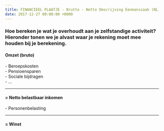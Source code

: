 ```yaml
---
title: FINANCIEEL PLAATJE - Brutto - Netto Omscrijving Eenmanszaak (NL)
date: 2017-12-27 00:00:00 +0000
---
```

<div class="box">
    <div class="box-header">
        <h3>Hoe bereken je wat je overhoudt aan je zelfstandige activiteit?
            <span class="sidenote">Hieronder tonen we je alvast waar je rekening moet mee houden bij je berekening.</span>
        </h3>
    </div>
    <div class="box-body">
        <div class="sum center" style="margin-top:20px;">
            <h4>Omzet (bruto)</h4>
            <p>- Beroepskosten
                <br>- Pensioensparen
                <br>- Sociale bijdragen
                <br>- ...</p>
            <hr>
            <h4>= Netto belastbaar inkomen</h4>
            <p>- Personenbelasting</p>
            <hr>
            <h4>= Winst</h4>
        </div>
    </div>
</div>